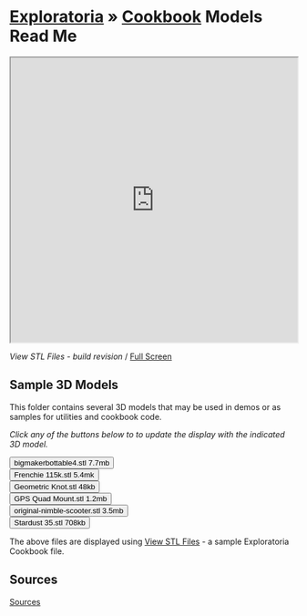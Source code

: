 [Exploratoria]( http://exploratoria.github.io ) &raquo; [Cookbook]( http://exploratoria.github.io/cookbook/ )
Models Read Me
===

<iframe id=view src="http://exploratoria.github.io/cookbook/viewers/view-stl-files/build/index.html" width=100% height=500px ></iframe>

_View STL Files - build revision_ / [Full Screen]( http://exploratoria.github.io/cookbook/viewers/view-stl-files/build/index.html )

## Sample 3D Models

This folder contains several 3D models that may be used in demos or as samples for utilities and cookbook code.

_Click any of the buttons below to to update the display with the indicated 3D model._

<button onclick="view.src='http://exploratoria.github.io/cookbook/viewers/view-stl-files/build/index.html#http://exploratoria.github.io/cookbook/models/bigmakerbottable4.stl'" >bigmakerbottable4.stl 7.7mb</button>  
<button onclick="view.src='http://exploratoria.github.io/cookbook/viewers/view-stl-files/build/index.html#http://exploratoria.github.io/cookbook/models/Frenchie_115k.stl'" >Frenchie 115k.stl 5.4mk</button>  
<button onclick="view.src='http://exploratoria.github.io/cookbook/viewers/view-stl-files/build/index.html#http://exploratoria.github.io/cookbook/models/Geometric_Knot.stl'" >Geometric Knot.stl 48kb</button>   
<button onclick="view.src='http://exploratoria.github.io/cookbook/viewers/view-stl-files/build/index.html#http://exploratoria.github.io/cookbook/models/GPS_Quad_Mount.stl'" >GPS Quad Mount.stl 1.2mb</button>  
<button onclick="view.src='http://exploratoria.github.io/cookbook/viewers/view-stl-files/build/index.html#http://exploratoria.github.io/cookbook/models/original-nimble-scooter.stl'" >original-nimble-scooter.stl 3.5mb</button>  
<button onclick="view.src='http://exploratoria.github.io/cookbook/viewers/view-stl-files/build/index.html#http://exploratoria.github.io/cookbook/models/Stardust_35.stl'" >Stardust 35.stl 708kb</button>  

The above files are displayed using [View STL Files]( http://exploratoria.github.io/cookbook/viewers/view-stl-files/ ) - a sample Exploratoria Cookbook file. 

## Sources

[Sources]( #sources.md )
